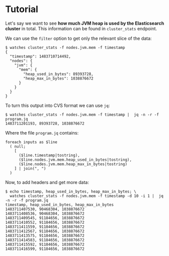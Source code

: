 # Tutorial

Let's say we want to see **how much JVM heap is used by the Elasticsearch cluster** in total.
This information can be found in `cluster_stats` endpoint.

We can use the `filter` option to get only the relevant slice of the data:
````
$ watches cluster_stats -f nodes.jvm.mem -f timestamp
{
  "timestamp": 1483710714492, 
  "nodes": {
    "jvm": {
      "mem": {
        "heap_used_in_bytes": 89393728, 
        "heap_max_in_bytes": 1038876672
      }
    }
  }
}

````

To turn this output into CVS format we can use `jq`:

````
$ watches cluster_stats -f nodes.jvm.mem -f timestamp |  jq -n -r -f program.jq
1483711201193, 89393728, 1038876672
````

Where the file `program.jq` contains:

````
foreach inputs as $line 
  ( null;
    [
      ($line.timestamp|tostring),
      ($line.nodes.jvm.mem.heap_used_in_bytes|tostring),
      ($line.nodes.jvm.mem.heap_max_in_bytes|tostring)
    ] | join(", ") 
  )
````

Now, to add headers and get more data:

````
$ echo timestamp, heap_used_in_bytes, heap_max_in_bytes; \
  watches cluster_stats -f nodes.jvm.mem -f timestamp -d 10 -i 1 |  jq -n -r -f program.jq
timestamp, heap_used_in_bytes, heap_max_in_bytes
1483711407530, 90468304, 1038876672
1483711408536, 90468304, 1038876672
1483711409545, 91184656, 1038876672
1483711410552, 91184656, 1038876672
1483711411559, 91184656, 1038876672
1483711412567, 91184656, 1038876672
1483711413575, 91184656, 1038876672
1483711414583, 91184656, 1038876672
1483711415592, 91184656, 1038876672
1483711416599, 91184656, 1038876672
````